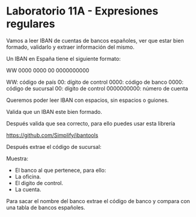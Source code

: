 # Laboratorio 11A - Expresiones regulares

Vamos a leer IBAN de cuentas de bancos españoles, ver que estar bien formado, validarlo y extraer información del mismo.

Un IBAN en España tiene el siguiente formato:

WW 0000 0000 00 0000000000

WW: código de país 00: dígito de control 0000: código de banco 0000: código de sucursal 00: dígito de control 0000000000: número de cuenta

Queremos poder leer IBAN con espacios, sin espacios o  guiones.

Valida que un IBAN este bien formado.

Después valida que sea correcto, para ello puedes usar esta librería

https://github.com/Simplify/ibantools

Después extrae el código de sucursal:

Muestra:

- El banco al que pertenece, para ello:
- La oficina.
- El digito de control.
- La cuenta.

Para sacar el nombre del banco extrae el código de banco y compara con una tabla de bancos españoles.
